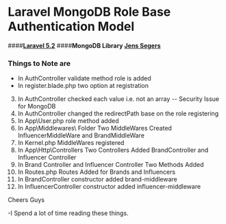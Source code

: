 # Laravel MongoDB Role Base Authentication Model

####**[Laravel 5.2](https://packagist.org/packages/laravel/laravel)**
####**MongoDB Library [Jens Segers](https://github.com/jenssegers/laravel-mongodb)**


### Things to Note are

* In AuthController validate method role is added
* In register.blade.php two option at registration
3. In AuthController checked each value i.e. not an array -- Security Issue for MongoDB
4. In AuthController changed the redirectPath base on the role registering
5. In App\User.php role method added
6. In App\Middlewares\ Folder Two MiddleWares Created InfluencerMiddleWare and BrandMiddleWare
7. In Kernel.php MiddleWares registered
8. In App\Http\Controllers Two Controllers Added BrandController and Influencer Controller
9. In Brand Controller and Influencer Controller Two Methods Added
10. In Routes.php Routes Added for Brands and Influencers
11. In BrandController constructor added brand-middleware
12. In InfluencerController constructor added influencer-middleware




Cheers Guys

-I Spend a lot of time reading these things.
